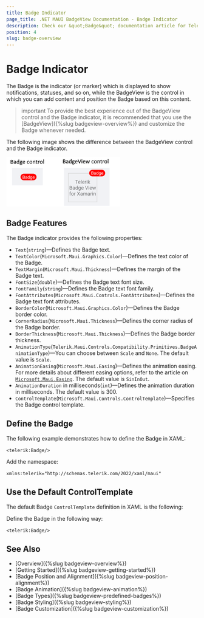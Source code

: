 ```yaml
---
title: Badge Indicator
page_title: .NET MAUI BadgeView Documentation - Badge Indicator
description: Check our &quot;Badge&quot; documentation article for Telerik Badge for .NET MAUI.
position: 4
slug: badge-overview
---
```


# Badge Indicator

The Badge is the indicator (or marker) which is displayed to show notifications, statuses, and so on, while the BadgeView is the control in which you can add content and position the Badge based on this content.

>important To provide the best experience out of the BadgeView control and the Badge indicator, it is recommended that you use the [BadgeView]({%slug badgeview-overview%}) and customize the Badge whenever needed.

The following image shows the difference between the BadgeView control and the Badge indicator.

![Badge vs BadgeView](images/badge-badgeview.png)

## Badge Features

The Badge indicator provides the following properties:

* `Text`(`string`)&mdash;Defines the Badge text.
* `TextColor`(`Microsoft.Maui.Graphics.Color`)&mdash;Defines the text color of the Badge.
* `TextMargin`(`Microsoft.Maui.Thickness`)&mdash;Defines the margin of the Badge text.
* `FontSize`(`double`)&mdash;Defines the Badge text font size.
* `FontFamily`(`string`)&mdash;Defines the Badge text font family.
* `FontAttributes`(`Microsoft.Maui.Controls.FontAttributes`)&mdash;Defines the Badge text font attributes.
* `BorderColor`(`Microsoft.Maui.Graphics.Color`)&mdash;Defines the Badge border color.
* `CornerRadius`(`Microsoft.Maui.Thickness`)&mdash;Defines the corner radius of the Badge border.
* `BorderThickness`(`Microsoft.Maui.Thickness`)&mdash;Defines the Badge border thickness.
* `AnimationType`(`Telerik.Maui.Controls.Compatibility.Primitives.BadgeAnimationType`)&mdash;You can choose between `Scale` and `None`. The default value is `Scale`.
* `AnimationEasing`(`Microsoft.Maui.Easing`)&mdash;Defines the animation easing. For more details about different easing options, refer to the article on [`Microsoft.Maui.Easing`](https://docs.microsoft.com/en-us/dotnet/maui/user-interface/animation/easing). The default value is `SinInOut`.
* `AnimationDuration` in milliseconds(`int`)&mdash;Defines the animation duration in milliseconds. The default value is 300.
* `ControlTemplate`(`Microsoft.Maui.Controls.ControlTemplate`)&mdash;Specifies the Badge control template.

## Define the Badge

The following example demonstrates how to define the Badge in XAML:

```XAML
<telerik:Badge/>
```

Add the namespace:

```XAML
xmlns:telerik="http://schemas.telerik.com/2022/xaml/maui"
```

## Use the Default ControlTemplate

The default Badge `ControlTemplate` definition in XAML is the following:

<snippet id='badgeview-badge-control-template'/>

Define the Badge in the following way:

```XAML
<telerik:Badge/>
```

## See Also

- [Overview]({%slug badgeview-overview%})
- [Getting Started]({%slug badgeview-getting-started%})
- [Badge Position and Alignment]({%slug badgeview-position-alignment%})
- [Badge Animation]({%slug badgeview-animation%})
- [Badge Types]({%slug badgeview-predefined-badges%})
- [Badge Styling]({%slug badgeview-styling%})
- [Badge Customization]({%slug badgeview-customization%})
